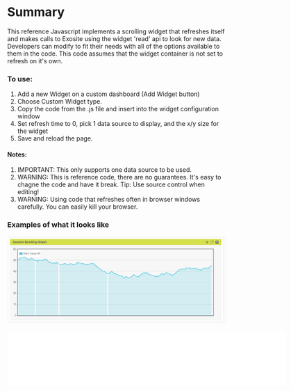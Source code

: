 # Summary

This reference Javascript implements a scrolling widget that refreshes itself and makes calls to Exosite using the widget 'read' api to look for new data.  Developers can modify to fit their needs with all of the options available to them in the code.  This code assumes that the widget container is not set to refresh on it's own.

### To use:

1. Add a new Widget on a custom dashboard (Add Widget button)
2. Choose Custom Widget type.
3. Copy the code from the .js file and insert into the widget configuration window
4. Set refresh time to 0, pick 1 data source to display, and the x/y size for the widget
5. Save and reload the page.

#### Notes: 
1. IMPORTANT: This only supports one data source to be used.
2. WARNING: This is reference code, there are no guarantees.  It's easy to chagne the code and have it break.  Tip: Use source control when editing!
3. WARNING: Using code that refreshes often in browser windows carefully.  You can easily kill your browser.


### Examples of what it looks like

![image](screen_shot_line_graph.png)


<iframe src="//fast.wistia.net/embed/iframe/571zmjkq8q" allowtransparency="true" frameborder="0" scrolling="no" class="wistia_embed" name="wistia_embed" allowfullscreen mozallowfullscreen webkitallowfullscreen oallowfullscreen msallowfullscreen width="640" height="126"></iframe>

